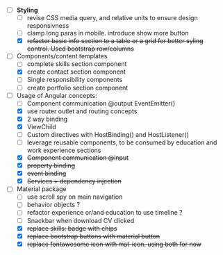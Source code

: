 -   [ ] **Styling**
    -   [ ] revise CSS media query, and relative units to ensure design responsivness
    -   [ ] clamp long paras in mobile. introduce show more button
    -   [x] ~~refactor basic info section to a table or a grid for better syling control. Used bootstrap row/columns~~
-   [ ] Components/content templates
    -   [ ] complete skills section component
    -   [x] create contact section component
    -   [ ] Single responsibility components
    -   [ ] create portfolio section component
-   [ ] Usage of Angular concepts:
    -   [ ] Component communication @output EventEmitter()
    -   [x] use router outlet and routing concepts
    -   [x] 2 way binding
    -   [x] ViewChild
    -   [ ] Custom directives with HostBinding() and HostListener()
    -   [ ] leverage reusable components, to be consumed by education and work experience sections
    -   [x] ~~Component communication @input~~
    -   [x] ~~property binding~~
    -   [x] ~~event binding~~
    -   [x] ~~Services + dependency injection~~
-   [ ] Material package
    -   [ ] use scroll spy on main navigation
    -   [ ] behavior objects ?
    -   [ ] refactor experience or/and education to use timeline ?
    -   [ ] Snackbar when download CV clicked
    -   [x] ~~replace skills: badge with chips~~
    -   [x] ~~replace bootstrap buttons with material button~~
    -   [x] ~~replace fontawesome icon with mat-icon. using both for now~~
